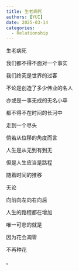 ```yaml
---
title: 生老病死
authors: [YUI]
date: 2025-03-14
categories:
  - Relationship
---
```



生老病死

我们都不得不面对一个事实

我们终究是世界的过客

不论是创造了多少伟业的名人

亦或是一事无成的无名小卒

都不得不在时间的长河中

走到一个尽头

倘若从位移的角度而言

人生是从无到有到无

但是人生应当是路程

随着时间的推移

无论

向前向左向右向后

人生的路程都在增加

唯一可悲的就是

因为花会凋零

不再种花

。

